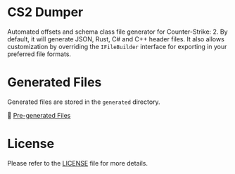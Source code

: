 # CS2 Dumper

Automated offsets and schema class file generator for Counter-Strike: 2. By default, it will generate JSON, Rust, C# and C++ header files. It also allows customization by overriding the `IFileBuilder` interface for exporting in your preferred file formats.

# Generated Files

Generated files are stored in the `generated` directory.

📂 [Pre-generated Files](./generated)

# License

Please refer to the [LICENSE](./LICENSE) file for more details.
